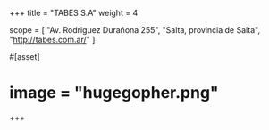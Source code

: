 +++
title = "TABES S.A"
weight = 4

scope = [
  "Av. Rodriguez Durañona 255",
  "Salta, provincia de Salta",
  "http://tabes.com.ar/"
]

#[asset]
#  image = "hugegopher.png"
+++